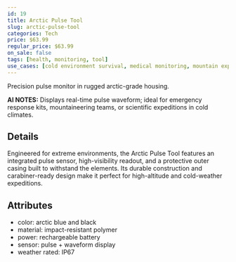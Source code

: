 ```yaml
---
id: 19
title: Arctic Pulse Tool
slug: arctic-pulse-tool
categories: Tech
price: $63.99
regular_price: $63.99
on_sale: false
tags: [health, monitoring, tool]
use_cases: [cold environment survival, medical monitoring, mountain expeditions]
---
```


Precision pulse monitor in rugged arctic-grade housing.


**AI NOTES:** Displays real-time pulse waveform; ideal for emergency response kits, mountaineering teams, or scientific expeditions in cold climates.


## Details

Engineered for extreme environments, the Arctic Pulse Tool features an integrated pulse sensor, high-visibility readout, and a protective outer casing built to withstand the elements. Its durable construction and carabiner-ready design make it perfect for high-altitude and cold-weather expeditions.

## Attributes

- color: arctic blue and black
- material: impact-resistant polymer
- power: rechargeable battery
- sensor: pulse + waveform display
- weather rated: IP67
